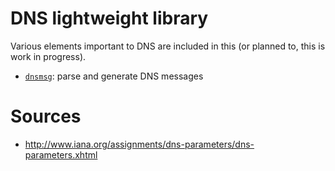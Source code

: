 # DNS lightweight library

Various elements important to DNS are included in this (or planned to, this is work in progress).

* [`dnsmsg`](https://godoc.org/github.com/KarpelesLab/dns/dnsmsg): parse and generate DNS messages

# Sources

* http://www.iana.org/assignments/dns-parameters/dns-parameters.xhtml
